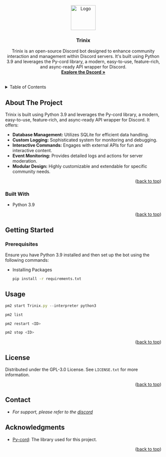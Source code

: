<a name="readme-top"></a>


<!-- PROJECT LOGO -->
<br />
<div align="center">
  <a href="https://github.com/MaxieDev/Trinix/">
    <img src="https://cdn.discordapp.com/attachments/1187754874948030606/1187762737858756758/Untitled_design.png" alt="Logo" width="80" height="80">
  </a>

  <h3 align="center">Trinix</h3>

  <p align="center">
    Trinix is an open-source Discord bot designed to enhance community interaction and management within Discord servers. It's built using Python 3.9 and leverages the Py-cord library, a modern, easy-to-use, feature-rich, and async-ready API wrapper for Discord.
    <br />
    <a href="https://discord.gg/rySbUJS64t"><strong>Explore the Dscord »</strong></a>
    <br />
    <br />
  </p>
</div>


<!-- TABLE OF CONTENTS -->
<details>
  <summary>Table of Contents</summary>
  <ol>
    <li>
      <a href="#about-the-project">About The Project</a>
      <ul>
        <li><a href="#usage">Usage</a></li>
        <li><a href="#contact">Contact</a></li>
        <li><a href="#built-with">Built With</a></li>
        <li><a href="#prerequisites">Prerequisites</a></li>
        <li><a href="#acknowledgments">Acknowledgments</a></li>
        <li><a href="#getting-started">Getting Started</a></li>
      </ul>
    </li>
  </ol>
</details>



<!-- ABOUT THE PROJECT -->
## About The Project

Trinix is built using Python 3.9 and leverages the Py-cord library, a modern, easy-to-use, feature-rich, and async-ready API wrapper for Discord. It offers:

- **Database Management:** Utilizes SQLite for efficient data handling.
- **Custom Logging:** Sophisticated system for monitoring and debugging.
- **Interactive Commands:** Engages with external APIs for fun and interactive content.
- **Event Monitoring:** Provides detailed logs and actions for server moderation.
- **Modular Design:** Highly customizable and extendable for specific community needs.


<p align="right">(<a href="#readme-top">back to top</a>)</p>


### Built With

* Python 3.9

<p align="right">(<a href="#readme-top">back to top</a>)</p>

<!-- GETTING STARTED -->
## Getting Started

### Prerequisites
Ensure you have Python 3.9 installed and then set up the bot using the following commands:

* Installing Packages
  ```sh
  pip install -r requirements.txt
  ```

<!-- USAGE EXAMPLES -->
## Usage


```js
pm2 start Trinix.py --interpreter python3
```

```js
pm2 list
```

```js
pm2 restart <ID>
```

```js
pm2 stop <ID> 
```


<p align="right">(<a href="#readme-top">back to top</a>)</p>


<!-- LICENSE -->
## License

Distributed under the GPL-3.0 License. See `LICENSE.txt` for more information.

<p align="right">(<a href="#readme-top">back to top</a>)</p>


<!-- CONTACT -->
## Contact

* _For support, please refer to the [discord](https://discord.gg/CMDnygFbXR)_


<!-- ACKNOWLEDGMENTS -->
## Acknowledgments

* [Py-cord](https://github.com/Pycord-Development/pycord): The library used for this project.


<p align="right">(<a href="#readme-top">back to top</a>)</p>
